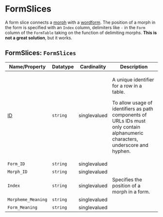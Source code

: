 # FormSlices

A form slice connects a [morph](../morphs) with a [wordform](https://github.com/cldf/cldf/tree/master/components/forms).
The position of a morph in the form is specified with an `Index` column, delimiters like `-` in the `Form` column of the `FormTable` taking on the function of delimiting morphs.
**This is not a great solution**, but it works.
## FormSlices: `FormSlices`

Name/Property | Datatype | Cardinality | Description
 --- | --- | --- | --- 
[ID](http://cldf.clld.org/v1.0/terms.rdf#id) | `string` | singlevalued | <div> <p>A unique identifier for a row in a table.</p> <p> To allow usage of identifiers as path components of URLs IDs must only contain alphanumeric characters, underscore and hyphen. </p> </div> 
`Form_ID` | `string` | singlevalued | 
`Morph_ID` | `string` | singlevalued | 
`Index` | `string` | singlevalued | Specifies the position of a morph in a form.
`Morpheme_Meaning` | `string` | singlevalued | 
`Form_Meaning` | `string` | singlevalued | 